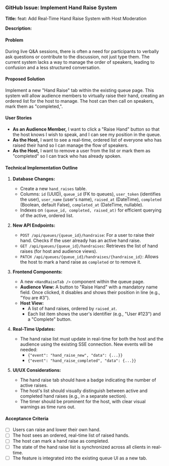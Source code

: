 ### **GitHub Issue: Implement Hand Raise System**

**Title:** feat: Add Real-Time Hand Raise System with Host Moderation

**Description:**

#### **Problem**

During live Q&A sessions, there is often a need for participants to verbally ask questions or contribute to the discussion, not just type them. The current system lacks a way to manage the order of speakers, leading to confusion and a less structured conversation.

#### **Proposed Solution**

Implement a new "Hand Raise" tab within the existing queue page. This system will allow audience members to virtually raise their hand, creating an ordered list for the host to manage. The host can then call on speakers, mark them as "completed,".

#### **User Stories**

- **As an Audience Member,** I want to click a "Raise Hand" button so that the host knows I wish to speak, and I can see my position in the queue.
- **As the Host,** I want to see a real-time, ordered list of everyone who has raised their hand so I can manage the flow of speakers.
- **As the Host,** I want to remove a user from the list or mark them as "completed" so I can track who has already spoken.

#### **Technical Implementation Outline**

1.  **Database Changes:**

    - Create a new `hand_raises` table.
    - Columns: `id` (UUID), `queue_id` (FK to queues), `user_token` (identifies the user), `user_name` (user's name), `raised_at` (DateTime), `completed` (Boolean, default False), `completed_at` (DateTime, nullable).
    - Indexes on `(queue_id, completed, raised_at)` for efficient querying of the active, ordered list.

2.  **New API Endpoints:**

    - `POST /api/queues/{queue_id}/handraise`: For a user to raise their hand. Checks if the user already has an active hand raise.
    - `GET /api/queues/{queue_id}/handraises`: Retrieves the list of hand raises (for host and audience views).
    - `PATCH /api/queues/{queue_id}/handraises/{handraise_id}`: Allows the host to mark a hand raise as `completed` or to remove it.

3.  **Frontend Components:**

    - A new `<HandRaiseTab />` component within the queue page.
    - **Audience View:** A button to "Raise Hand" with a mandatory name field. Once clicked, it disables and shows their position in line (e.g., "You are #3").
    - **Host View:**
      - A list of hand raises, ordered by `raised_at`.
      - Each list item shows the user's identifier (e.g., "User #123") and a "Complete" button.

4.  **Real-Time Updates:**

    - The hand raise list must update in real-time for both the host and the audience using the existing SSE connection. New events will be needed:
      - `{"event": "hand_raise_new", "data": {...}}`
      - `{"event": "hand_raise_completed", "data": {...}}`

5.  **UI/UX Considerations:**
    - The hand raise tab should have a badge indicating the number of active raises.
    - The host's list should visually distinguish between active and completed hand raises (e.g., in a separate section).
    - The timer should be prominent for the host, with clear visual warnings as time runs out.

#### **Acceptance Criteria**

- [ ] Users can raise and lower their own hand.
- [ ] The host sees an ordered, real-time list of raised hands.
- [ ] The host can mark a hand raise as completed.
- [ ] The state of the hand raise list is synchronized across all clients in real-time.
- [ ] The feature is integrated into the existing queue UI as a new tab.
